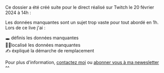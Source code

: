 Ce dossier a été créé suite pour le direct réalisé sur Twitch le 20 février 2024 à 14h :     

Les données manquantes sont un sujet trop vaste pour tout abordé en 1h. Lors de ce live j'ai :   
  
🕳 définis les données manquantes  
😶‍🌫localisé les données manquantes  
✍️ éxpliqué la démarche de remplacement  

Pour plus d'information, [contactez moi](mailto:marie.vaugoyeau@gmail.com) ou [abonner vous à ma newesletter](https://d1154691.sibforms.com/serve/MUIEAPndH0F66_TPflUUviv2fpniq83Hv6-_YISQRmnjaciWx7TaJF4D1KmmXljaDxhKAg3ITx84w6HAf3Vd3skQC_UvYN2amOIqT9n3x-MmIwEZowoWwp3Ga5QzA2mHRr9e-l77Drmw0GPb5Q0IfzqqD6cebiy0MdN_ReSIDLRMQ2qYZSDtQiJUf9YTtXI4-JJ_VPRs_k31kSh8) ^^  